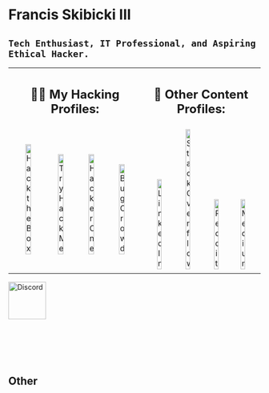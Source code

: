 # Francis Skibicki III
## **`Tech Enthusiast, IT Professional, and Aspiring Ethical Hacker.`**





<table>
<tr>
<th align="center">
<h2> 
👨‍💻 My Hacking Profiles:
</h2>
</th>
<th align="center">
<h2> 
📖 Other Content Profiles:
</h2>
</th>
</tr>
<tr>
<td align="center">
<a href="https://app.hackthebox.com/profile/1577673"><img alt="Hack the Box" width="21%" src="https://cdn.simpleicons.org/hackthebox" /></a>
&nbsp;&nbsp;<a href="https://tryhackme.com/p/CyberLocc"><img alt="Try Hack Me" width="21%" src="https://cdn.simpleicons.org/tryhackme" /></a>
&nbsp;<a href="https://hackerone.com/cyberlocc?type=user"><img alt="HackerOne" width="21%" src="https://cdn.simpleicons.org/hackerone" /></a>
&nbsp;<a href="https://bugcrowd.com/CyberLocc"><img alt="BugCrowd" width="21%" src="https://cdn.simpleicons.org/bugcrowd" /></a>
</td>
<td align="center">
<a href="https://www.linkedin.com/in/francisskibicki/"><img alt="LinkedIn" width="20%" src="https://cdn.simpleicons.org/linkedin" /></a>
&nbsp;&nbsp;<a href="https://stackoverflow.com/users/12873617/cyber-locc?tab=summary"><img alt="Stack Overflow" width="20%" src="https://cdn.simpleicons.org/stackoverflow" /></a>
&nbsp;&nbsp;<a href="https://www.reddit.com/user/Cyberlocc/"><img alt="Reddit" width="20%" src="https://cdn.simpleicons.org/reddit" /></a>
&nbsp;<a href="https://medium.com/@cyberlocc"><img alt="Medium" width="20%" src="https://cdn.simpleicons.org/medium" /></a>
</td>
</tr>
</table>


<a href="discordapp.com/users/310633454712782848"><img alt="Discord" width="75px" src="https://cdn.simpleicons.org/discord" /></a>
<br><br>


<br><br><br>

<h2>Other</h2>



[hackthebox]: https://app.hackthebox.com/profile/1577673
[tryhackme]: https://tryhackme.com/p/CyberLocc
[hackerone]: https://hackerone.com/cyberlocc?type=user
[bugcrowd]: https://bugcrowd.com/CyberLocc
[linkedin]: [https://linkedin.com/in/joshmadakor](https://www.linkedin.com/in/francisskibicki/)
[discord]: discordapp.com/users/310633454712782848
[reddit]: https://www.reddit.com/user/Cyberlocc/
[Medium]: https://medium.com/@cyberlocc
<!--
**CyberLocc/CyberLocc** is a ✨ _special_ ✨ repository because its `README.md` (this file) appears on your GitHub profile.
- 🔭 I’m currently working on ...
- 🌱 I’m currently learning ...
- 👯 I’m looking to collaborate on ...
- 🤔 I’m looking for help with ...
- 💬 Ask me about ...
- 📫 How to reach me: ...
- 😄 Pronouns: ...
- ⚡ Fun fact: ...
[twitter]: https://twitter.com/joshmadakor
[youtube]: https://www.youtube.com/c/joshmadakor
[instagram]: https://www.instagram.com/joshmadakor/
-->
